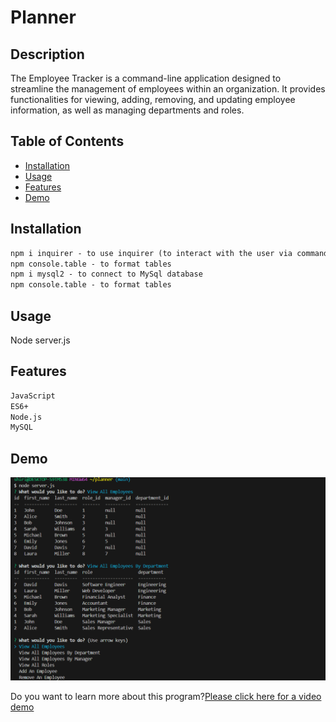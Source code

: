 # Planner
## Description
The Employee Tracker is a command-line application designed to streamline the management of employees within an organization. It provides functionalities for viewing, adding, removing, and updating employee information, as well as managing departments and roles.

## Table of Contents
* [Installation](#Installation)
* [Usage](#Usage)
* [Features](#Features)
* [Demo](#Demo)

## Installation

```md
npm i inquirer - to use inquirer (to interact with the user via command line)
npm console.table - to format tables
npm i mysql2 - to connect to MySql database
npm console.table - to format tables
```

## Usage
Node server.js

## Features

```md
JavaScript
ES6+
Node.js
MySQL
```
## Demo
![Image](<Image/Screenshot 2024-03-20 221124.png>)

Do you want to learn more about this program?[Please click here for a video demo](https://drive.google.com/uc?id=1cR3DKNwET3hz6uTmFP7t0FGdQm74YPBx&export=download)